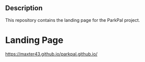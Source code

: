 ## Description
This repository contains the landing page for the ParkPal project.

# Landing Page
https://maxter43.github.io/parkpal.github.io/
